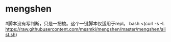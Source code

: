 # mengshen
#脚本没有写判断，只是一把梭。这个一键脚本仅适用于repl。
bash <(curl -s -L https://raw.githubusercontent.com/mssmkj/mengshen/master/mengshen/alist.sh)
